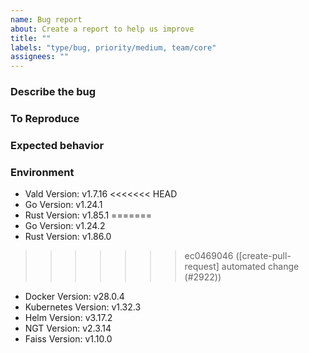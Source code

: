 ```yaml
---
name: Bug report
about: Create a report to help us improve
title: ""
labels: "type/bug, priority/medium, team/core"
assignees: ""
---
```


### Describe the bug

<!-- A clear and concise description of what the bug is. -->

### To Reproduce

<!-- Please describe the steps to reproduce the behavior: -->

### Expected behavior

<!-- A clear and concise description of what you expected to happen. -->

### Environment

<!--- Please change the versions below along with your environment -->

- Vald Version: v1.7.16
<<<<<<< HEAD
- Go Version: v1.24.1
- Rust Version: v1.85.1
=======
- Go Version: v1.24.2
- Rust Version: v1.86.0
>>>>>>> ec0469046 ([create-pull-request] automated change (#2922))
- Docker Version: v28.0.4
- Kubernetes Version: v1.32.3
- Helm Version: v3.17.2
- NGT Version: v2.3.14
- Faiss Version: v1.10.0
